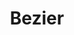 ---
layout: media
title: "Bezier"
excerpt:
categories: visual
ads: false
share: true
image:
  id: 22323613335
---